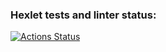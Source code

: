 ### Hexlet tests and linter status:
[![Actions Status](https://github.com/bikowskiy/devops-for-programmers-project-74/actions/workflows/hexlet-check.yml/badge.svg)](https://github.com/bikowskiy/devops-for-programmers-project-74/actions)